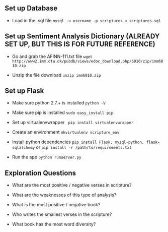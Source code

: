 ## Set up Database

* Load in the .sql file ```mysql -u username -p scriptures < scriptures.sql```

## Set up Sentiment Analysis Dictionary (ALREADY SET UP, BUT THIS IS FOR FUTURE REFERENCE)

* Go and grab the AFINN-111.txt file ```wget http://www2.imm.dtu.dk/pubdb/views/edoc_download.php/6010/zip/imm6010.zip```

* Unzip the file download  ```unzip imm6010.zip```

## Set up Flask

* Make sure python 2.7.+ is installed ```python -V```

* Make sure pip is installed  ```sudo easy_install pip```

* Set up virtualenvwrapper  ``` pip install virtualenvwrapper```

* Create an environment ```mkvirtualenv scripture_env```

* Install python dependencies ```pip install Flask, mysql-python, flask-sqlalchemy``` or ```pip install -r /path/to/requirements.txt```

* Run the app ```python runserver.py```


## Exploration Questions

* What are the most positive / negative verses in scripture?

* What are the weaknesses of this type of analysis?

* What is the most positive / negative book?

* Who writes the smallest verses in the scripture?

* What book has the most word diversity?
